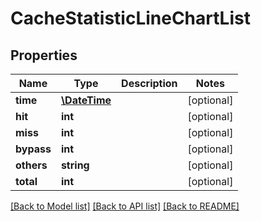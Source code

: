# CacheStatisticLineChartList

## Properties
Name | Type | Description | Notes
------------ | ------------- | ------------- | -------------
**time** | [**\DateTime**](\DateTime.md) |  | [optional] 
**hit** | **int** |  | [optional] 
**miss** | **int** |  | [optional] 
**bypass** | **int** |  | [optional] 
**others** | **string** |  | [optional] 
**total** | **int** |  | [optional] 

[[Back to Model list]](../README.md#documentation-for-models) [[Back to API list]](../README.md#documentation-for-api-endpoints) [[Back to README]](../README.md)

